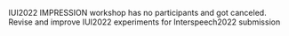 IUI2022 IMPRESSION workshop has no participants and got canceled.
Revise and improve IUI2022 experiments for Interspeech2022 submission
